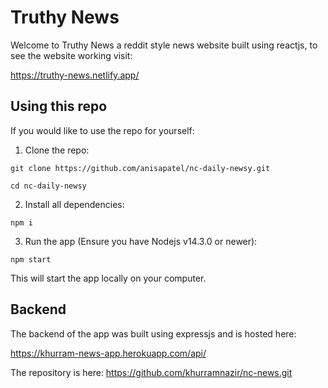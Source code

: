 # Truthy News

Welcome to Truthy News a reddit style news website built using reactjs, to see the website working visit:

https://truthy-news.netlify.app/

## Using this repo

If you would like to use the repo for yourself:

1. Clone the repo:

```
git clone https://github.com/anisapatel/nc-daily-newsy.git

cd nc-daily-newsy
```

2. Install all dependencies:

```
npm i
```

3. Run the app (Ensure you have Nodejs v14.3.0 or newer):

```
npm start
```

This will start the app locally on your computer.

## Backend

The backend of the app was built using expressjs and is hosted here:

https://khurram-news-app.herokuapp.com/api/

The repository is here: https://github.com/khurramnazir/nc-news.git
